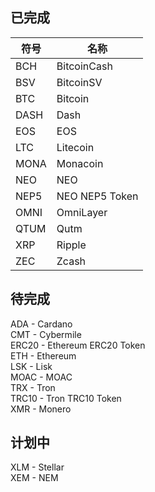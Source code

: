 ## 已完成
符号  | 名称
---   | ---
BCH   | BitcoinCash
BSV   | BitcoinSV
BTC   | Bitcoin
DASH  | Dash
EOS   | EOS  
LTC   | Litecoin
MONA  | Monacoin
NEO   | NEO  
NEP5  | NEO NEP5 Token  
OMNI  | OmniLayer
QTUM  | Qutm
XRP   | Ripple  
ZEC   | Zcash

## 待完成
ADA - Cardano  
CMT - Cybermile  
ERC20 - Ethereum ERC20 Token  
ETH - Ethereum  
LSK - Lisk  
MOAC - MOAC  
TRX - Tron  
TRC10 - Tron TRC10 Token  
XMR - Monero  

## 计划中
XLM - Stellar  
XEM - NEM
